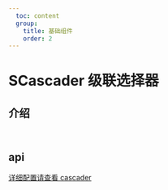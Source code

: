 ```yaml
---
  toc: content
  group:
    title: 基础组件
    order: 2
---
```


# SCascader 级联选择器

## 介绍

<code src="./demos/base.tsx"> </code>

<code src="./demos/echo.tsx"></code>

<code src="./demos/form.tsx"></code>

## api

[详细配置请查看 cascader](https://ant-design.antgroup.com/components/cascader-cn#api)
